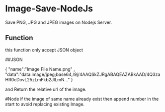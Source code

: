 # Image-Save-NodeJs
Save PNG, JPG and JPEG images on Nodejs Server.

## Function
this function only accept JSON object

##JSON

{
  "name":"Image File Name.png" ,
  "data":"data:image/jpeg;base64,/9j/4AAQSkZJRgABAQEAZABkAAD/4Q3zaHR0cDovL25zLmFkb2JlLmN..."
}


and Return the relative url of the image.

#Node
if the image of same name already exist then append number in the start to avoid replacing existing Image.
